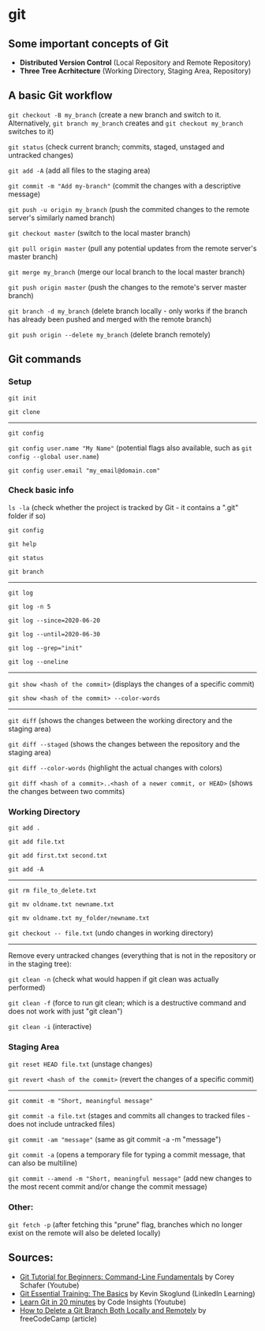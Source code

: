 # git

## Some important concepts of Git
- **Distributed Version Control** (Local Repository and Remote Repository)
- **Three Tree Acrhitecture** (Working Directory, Staging Area, Repository)

## A basic Git workflow

`git checkout -B my_branch` (create a new branch and switch to it. Alternatively, `git branch my_branch` creates and `git checkout my_branch` switches to it)

`git status` (check current branch; commits, staged, unstaged and untracked changes)

`git add -A` (add all files to the staging area)

`git commit -m "Add my-branch"` (commit the changes with a descriptive message)

`git push -u origin my_branch` (push the commited changes to the remote server's similarly named branch)

`git checkout master` (switch to the local master branch)

`git pull origin master` (pull any potential updates from the remote server's master branch)

`git merge my_branch` (merge our local branch to the local master branch)

`git push origin master` (push the changes to the remote's server master branch)

`git branch -d my_branch` (delete branch locally - only works if the branch has already been pushed and merged with the remote branch)

`git push origin --delete my_branch` (delete branch remotely)

## Git commands

### Setup
`git init`

`git clone`

---

`git config`

`git config user.name "My Name"` (potential flags also available, such as `git config --global user.name`)

`git config user.email "my_email@domain.com"`

### Check basic info
`ls -la` (check whether the project is tracked by Git - it contains a ".git" folder if so)

`git config`

`git help`

`git status`

`git branch`

---

`git log`

`git log -n 5`

`git log --since=2020-06-20`

`git log --until=2020-06-30`

`git log --grep="init"`

`git log --oneline`

---

`git show <hash of the commit>` (displays the changes of a specific commit)

`git show <hash of the commit> --color-words`

---

`git diff` (shows the changes between the working directory and the staging area)

`git diff --staged` (shows the changes between the repository and the staging area)

`git diff --color-words` (highlight the actual changes with colors)

`git diff <hash of a commit>..<hash of a newer commit, or HEAD>` (shows the changes between two commits)

### Working Directory
`git add .`

`git add file.txt`

`git add first.txt second.txt`

`git add -A`

---

`git rm file_to_delete.txt`

`git mv oldname.txt newname.txt`

`git mv oldname.txt my_folder/newname.txt`

`git checkout -- file.txt` (undo changes in working directory)

---

Remove every untracked changes (everything that is not in the repository or in the staging tree):

`git clean -n` (check what would happen if git clean was actually performed)

`git clean -f` (force to run git clean; which is a destructive command and does not work with just "git clean")

`git clean -i` (interactive)

### Staging Area
`git reset HEAD file.txt` (unstage changes)

`git revert <hash of the commit>` (revert the changes of a specific commit)

---

`git commit -m "Short, meaningful message"`

`git commit -a file.txt` (stages and commits all changes to tracked files - does not include untracked files)

`git commit -am "message"` (same as git commit -a -m "message")

`git commit -a` (opens a temporary file for typing a commit message, that can also be multiline)

`git commit --amend -m "Short, meaningful message"` (add new changes to the most recent commit and/or change the commit message)

### Other:

 `git fetch -p` (after fetching this "prune" flag, branches which no longer exist on the remote will also be deleted locally)

## Sources:

- [Git Tutorial for Beginners: Command-Line Fundamentals](https://www.youtube.com/watch?v=HVsySz-h9r4) by Corey Schafer (Youtube)
- [Git Essential Training: The Basics](https://www.linkedin.com/learning/git-essential-training-the-basics/use-git-version-control-software-to-manage-project-code) by Kevin Skoglund (LinkedIn Learning)
- [Learn Git in 20 minutes](https://www.youtube.com/watch?v=Y9XZQO1n_7c) by Code Insights (Youtube)
- [How to Delete a Git Branch Both Locally and Remotely](https://www.freecodecamp.org/news/how-to-delete-a-git-branch-both-locally-and-remotely/) by freeCodeCamp (article)
